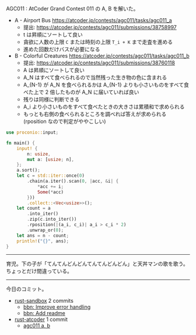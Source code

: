 AGC011 : AtCoder Grand Contest 011 の A, B を解いた。

- A - Airport Bus
  <https://atcoder.jp/contests/agc011/tasks/agc011_a>
  - 提出: <https://atcoder.jp/contests/agc011/submissions/38758997>
  - t は昇順にソートして良い
  - 貪欲に人数の上限 `C` または時刻の上限 `T_i + K` まで走査を進める
  - 進めた回数だけバスが必要になる
- B - Colorful Creatures
  <https://atcoder.jp/contests/agc011/tasks/agc011_b>
  - 提出: <https://atcoder.jp/contests/agc011/submissions/38760118>
  - A は昇順にソートして良い
  - A_N はすべて食べられるので当然残った生き物の色に含まれる
  - A_{N-1} が A_N を食べられるかは A_{N-1} よりも小さいものをすべて食べた上で 2 倍したものが A_N に届いていれば良い
  - 残りは同様に判断できる
  - A_i より小さいものをすべて食べたときの大きさは累積和で求められる
  - もっとも右側の食べられるところを調べれば答えが求められる (rposition なので判定がややこしい)

```rust
use proconio::input;

fn main() {
    input! {
        n: usize,
        mut a: [usize; n],
    };
    a.sort();
    let c = std::iter::once(0)
        .chain(a.iter().scan(0, |acc, &i| {
            *acc += i;
            Some(*acc)
        }))
        .collect::<Vec<usize>>();
    let count = a
        .into_iter()
        .zip(c.into_iter())
        .rposition(|(a_i, c_i)| a_i > c_i * 2)
        .unwrap_or(0);
    let ans = n - count;
    println!("{}", ans);
}
```

---

育児。下の子が「てんてんどんどんてんてんどんどん」と天丼マンの歌を歌う。ちょっとだけ間違っている。

---

今日のコミット。

- [rust-sandbox](https://github.com/bouzuya/rust-sandbox) 2 commits
  - [bbn: Improve error handling](https://github.com/bouzuya/rust-sandbox/commit/653ca28509ede33b95818ccb15eed7cf6c6c682e)
  - [bbn: Add readme](https://github.com/bouzuya/rust-sandbox/commit/c89f2b588f4f32ddebaacd50505bc3ff471b2f15)
- [rust-atcoder](https://github.com/bouzuya/rust-atcoder) 1 commit
  - [agc011 a, b](https://github.com/bouzuya/rust-atcoder/commit/e55048e70a5257bf0f2687bd97f828a9341cafce)
